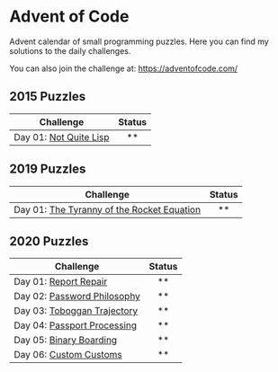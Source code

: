 # Advent of Code

Advent calendar of small programming puzzles. 
Here you can find my solutions to the daily challenges.

You can also join the challenge at: https://adventofcode.com/

## 2015 Puzzles

| Challenge                                                                        | Status |
| -------------------------------------------------------------------------------- | :----: |
| Day 01: [Not Quite Lisp](http://adventofcode.com/2015/day/1) |  \*\*  |

## 2019 Puzzles

| Challenge                                                                        | Status |
| -------------------------------------------------------------------------------- | :----: |
| Day 01: [The Tyranny of the Rocket Equation](http://adventofcode.com/2019/day/1) |  \*\*  |

## 2020 Puzzles

| Challenge                                                                        | Status |
| -------------------------------------------------------------------------------- | :----: |
| Day 01: [Report Repair](http://adventofcode.com/2020/day/1) |  \*\*  |
| Day 02: [Password Philosophy](http://adventofcode.com/2020/day/2) |  \*\*  |
| Day 03: [Toboggan Trajectory](http://adventofcode.com/2020/day/3) |  \*\*  |
| Day 04: [Passport Processing](http://adventofcode.com/2020/day/4) |  \*\*  |
| Day 05: [Binary Boarding](http://adventofcode.com/2020/day/5) |  \*\*  |
| Day 06: [Custom Customs](http://adventofcode.com/2020/day/6) |  \*\*  |